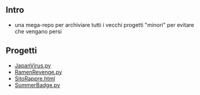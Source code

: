 ## Intro
- una mega-repo per archiviare tutti i vecchi progetti "minori" per evitare che vengano persi

## Progetti
- [JapanVirus.py](prj_japan-virus/README.md)
- [RamenRevenge.py](prj_ramen-revenge/README.md)
- [SitoRappre.html](prj_sito-rappre/README.md)
- [SummerBadge.py](prj_summer-badge/README.md)